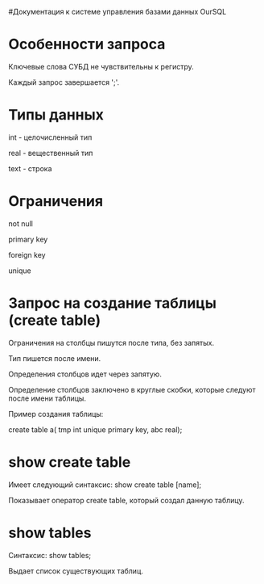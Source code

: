 #Документация к системе управления базами данных OurSQL

# Особенности запроса
Ключевые слова СУБД не чувствительны к регистру.

Каждый запрос завершается ';'.

# Типы данных
int - целочисленный тип

real - вещественный тип

text - строка 


# Ограничения
not null

primary key

foreign key

unique


# Запрос на создание таблицы (create table)
Ограничения на столбцы пишутся после типа, без запятых.

Тип пишется после имени.

Определения столбцов идет через запятую.

Определение столбцов заключено в круглые скобки, которые следуют после имени таблицы.


Пример создания таблицы:

create table a( tmp int unique primary key, abc real);


# show create table

Имеет следующий синтаксис: show create table [name];

Показывает оператор create table, который создал данную таблицу. 


# show tables

Синтаксис: show tables;

Выдает список существующих таблиц.


